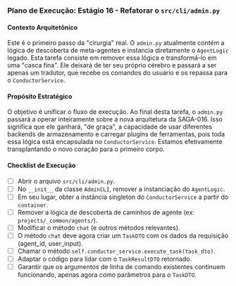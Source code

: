 ### Plano de Execução: Estágio 16 - Refatorar o `src/cli/admin.py`

#### Contexto Arquitetônico

Este é o primeiro passo da "cirurgia" real. O `admin.py` atualmente contém a lógica de descoberta de meta-agentes e instancia diretamente o `AgentLogic` legado. Esta tarefa consiste em remover essa lógica e transformá-lo em uma "casca fina". Ele deixará de ter seu próprio cérebro e passará a ser apenas um tradutor, que recebe os comandos do usuário e os repassa para o `ConductorService`.

#### Propósito Estratégico

O objetivo é unificar o fluxo de execução. Ao final desta tarefa, o `admin.py` passará a operar inteiramente sobre a nova arquitetura da SAGA-016. Isso significa que ele ganhará, "de graça", a capacidade de usar diferentes backends de armazenamento e carregar plugins de ferramentas, pois toda essa lógica está encapsulada no `ConductorService`. Estamos efetivamente transplantando o novo coração para o primeiro corpo.

#### Checklist de Execução

- [ ] Abrir o arquivo `src/cli/admin.py`.
- [ ] No `__init__` da classe `AdminCLI`, remover a instanciação do `AgentLogic`.
- [ ] Em seu lugar, obter a instância singleton do `ConductorService` a partir do `container`.
- [ ] Remover a lógica de descoberta de caminhos de agente (ex: `projects/_common/agents/`).
- [ ] Modificar o método `chat` (e outros métodos relevantes).
- [ ] O método `chat` deve agora criar um `TaskDTO` com os dados da requisição (agent_id, user_input).
- [ ] Chamar o método `self.conductor_service.execute_task(task_dto)`.
- [ ] Adaptar o código para lidar com o `TaskResultDTO` retornado.
- [ ] Garantir que os argumentos de linha de comando existentes continuem funcionando, apenas agora como parâmetros para o `TaskDTO`.
